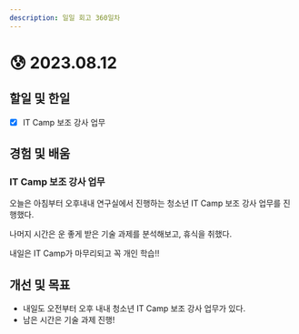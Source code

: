 ```yaml
---
description: 일일 회고 360일차
---
```


# 😰 2023.08.12

## 할일 및 한일&#x20;

* [x] IT Camp 보조 강사 업무&#x20;

## 경험 및 배움&#x20;

### IT Camp 보조 강사 업무&#x20;

오늘은 아침부터 오후내내 연구실에서 진행하는 청소년 IT Camp 보조 강사 업무를 진행했다.

나머지 시간은 운 좋게 받은 기술 과제를 분석해보고, 휴식을 취했다.

내일은 IT Camp가 마무리되고 꼭 개인 학습!!

## 개선 및 목표&#x20;

* 내일도 오전부터 오후 내내 청소년 IT Camp 보조 강사 업무가 있다.&#x20;
* 남은 시간은 기술 과제 진행!&#x20;
